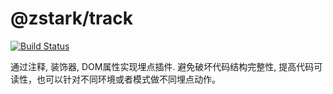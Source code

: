 # @zstark/track

[![Build Status](https://travis-ci.org/PinghuaZhuang/zstark.svg?branch=master)](https://travis-ci.org/PinghuaZhuang/zstark) 

通过注释, 装饰器, DOM属性实现埋点插件. 避免破坏代码结构完整性, 提高代码可读性，也可以针对不同环境或者模式做不同埋点动作。
